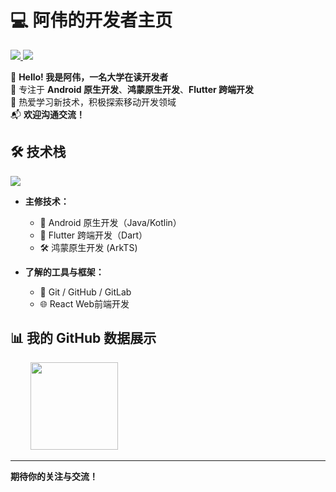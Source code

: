 <h1>💻 阿伟的开发者主页</h1>
<p>
    <a title="My Blog Site" target="_blank" href="https://blog.csdn.net/weixin_75207021">
        <img src="https://img.shields.io/badge/Blog-https%3A%2F%2Fblog.csdn.net%2Fweixin_75207021-blue?labelColor=FB5531" />
    </a>
  <a title="Bilibili" target="_blank" href="https://space.bilibili.com/471714355">
        <img src="https://img.shields.io/badge/BiliBili-https%3A%2F%2Fspace.bilibili.com%2F471714355-blue?labelColor=FF769F" />
    </a>
</p>

👋 **Hello! 我是阿伟，一名大学在读开发者**  
🎯 专注于 **Android 原生开发**、**鸿蒙原生开发**、**Flutter 跨端开发**  
📖 热爱学习新技术，积极探索移动开发领域  
📬 **欢迎沟通交流！**


## 🛠️ 技术栈
<a href="https://skillicons.dev">
<img src="https://skillicons.dev/icons?i=androidstudio,flutter,java,kotlin,dart,ts,js,react,vue,html,css,linux,git,vscode,idea,md" />
</a>

- **主修技术：**
  - 🌟 Android 原生开发（Java/Kotlin）
  - 🚀 Flutter 跨端开发（Dart）
  - 🛠️ 鸿蒙原生开发 (ArkTS)
 
- **了解的工具与框架：**
  - 🔧 Git / GitHub / GitLab
  - 🌐 React Web前端开发
 
## 📊 我的 GitHub 数据展示

<div >
    <span>&emsp;&emsp;</span>
    <img height="140px" src="https://github-readme-stats.vercel.app/api/top-langs/?username=bitByte404&layout=compact&theme=tokyonight" />
    <span>&emsp;&emsp;</span>
<!--     <img height="140px" src="https://github-readme-activity-graph.vercel.app/graph?username=bitByte404&theme=vue" />
    <span>&emsp;&emsp;</span> -->
</div>

---

**期待你的关注与交流！**

